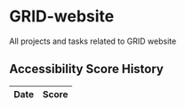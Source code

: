 # GRID-website
All projects and tasks related to GRID website

## Accessibility Score History
| Date | Score |
| --- | --- |
